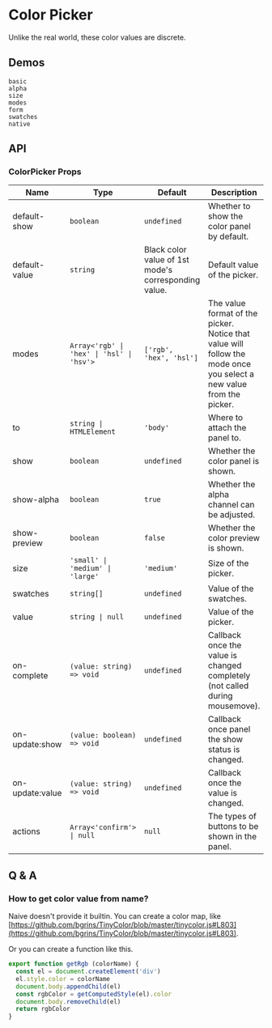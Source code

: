 # Color Picker

Unlike the real world, these color values are discrete.

## Demos

```demo
basic
alpha
size
modes
form
swatches
native
```

## API

### ColorPicker Props

| Name | Type | Default | Description |
| --- | --- | --- | --- |
| default-show | `boolean` | `undefined` | Whether to show the color panel by default. |
| default-value | `string` | Black color value of 1st mode's corresponding value. | Default value of the picker. |
| modes | `Array<'rgb' \| 'hex' \| 'hsl' \| 'hsv'>` | `['rgb', 'hex', 'hsl']` | The value format of the picker. Notice that value will follow the mode once you select a new value from the picker. |
| to | `string \| HTMLElement` | `'body'` | Where to attach the panel to. |
| show | `boolean` | `undefined` | Whether the color panel is shown. |
| show-alpha | `boolean` | `true` | Whether the alpha channel can be adjusted. |
| show-preview | `boolean` | `false` | Whether the color preview is shown. |
| size | `'small' \| 'medium' \| 'large'` | `'medium'` | Size of the picker. |
| swatches | `string[]` | `undefined` | Value of the swatches. |
| value | `string \| null` | `undefined` | Value of the picker. |
| on-complete | `(value: string) => void` | `undefined` | Callback once the value is changed completely (not called during mousemove). |
| on-update:show | `(value: boolean) => void` | `undefined` | Callback once panel the show status is changed. |
| on-update:value | `(value: string) => void` | `undefined` | Callback once the value is changed. |
| actions | `Array<'confirm'> \| null` | `null` | The types of buttons to be shown in the panel. |

## Q & A

### How to get color value from name?

Naive doesn't provide it builtin. You can create a color map, like [https://github.com/bgrins/TinyColor/blob/master/tinycolor.js#L803](https://github.com/bgrins/TinyColor/blob/master/tinycolor.js#L803).

Or you can create a function like this.

```js
export function getRgb (colorName) {
  const el = document.createElement('div')
  el.style.color = colorName
  document.body.appendChild(el)
  const rgbColor = getComputedStyle(el).color
  document.body.removeChild(el)
  return rgbColor
}
```
